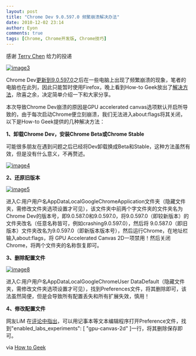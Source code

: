 ```yaml
---
layout: post
title: "Chrome Dev 9.0.597.0 频繁崩溃解决办法"
date: 2010-12-02 23:14
author: Eyon
comments: true
tags: [Chrome, Chrome开发版, Chrome技巧]
---
```

感谢 [Terry Chen](http://terrychen.info/) 给力的投递

<a href="http://img.chromi.org/2010/12/image3.png">![](http://img.chromi.org/2010/12/image3-550x281.png "image3")</a>

Chrome Dev[更新到9.0.597.0](http://www.chromi.org/archives/8839)之后在一些电脑上出现了频繁崩溃的现象，笔者的电脑也在此列，因此只能暂时使用Firefox，晚上看到How-to Geek放出了[解决方法](http://www.howtogeek.com/howto/36918/google-chrome-gpu-acceleration-crashing-on-you-heres-the-fix/)，欣喜之余，决定简单介绍一下和大家分享。

本次导致Chrome Dev崩溃的原因是GPU accelerated canvas选项默认开启所导致的，由于每次启动Chrome便立刻崩溃，我们无法进入about:flags将其关闭，以下是How-to Geek提供的几种解决方法：

**1、卸载Chrome Dev，安装Chrome Beta或Chrome Stable**

可能很多朋友在遇到问题之后已经将Dev卸载换成Beta和Stable，这种方法虽然有效，但是没有什么意义，不再赘述。

<a href="http://img.chromi.org/2010/12/image4.png">![](http://img.chromi.org/2010/12/image4.png "image4")</a>

**2、还原旧版本**

<a href="http://img.chromi.org/2010/12/image5.png">![](http://img.chromi.org/2010/12/image5-550x261.png "image5")</a>

进入C:用户用户名AppDataLocalGoogleChromeApplication文件夹（隐藏文件夹，需修改文件夹选项设置才可见），该文件夹中前两个字文件夹的文件夹名为Chrome Dev的版本号，即9.0.587.0和9.0.597.0，将9.0.597.0（即较新版本）的文件夹改名（任意名称皆可，例如crashing9.0.597.0），然后将 9.0.587.0（即旧版本）文件夹改名为9.0.597.0（即新版本版本号），然后运行Chrome，在地址栏输入about:flags，将 GPU Accelerated Canvas 2D一项禁用！然后关闭Chrome，将两个文件夹的名称恢复即可。<!--more-->

**3、删除配置文件**

<a href="http://img.chromi.org/2010/12/image81.png">![](http://img.chromi.org/2010/12/image81-550x278.png "image8")</a>

进入C:用户用户名AppDataLocalGoogleChromeUser DataDefault（隐藏文件夹，需修改文件夹选项设置才可见），找到Preferences文件，将其删除即可，该法虽然简便，但是会导致所有配置丢失和所有扩展失效，慎用！

**4、修改配置文件**

网友LiM 在[评论中指出](http://www.chromi.org/archives/8839#comment-9695)，可以用记事本等文本编辑程序打开Preference文件，找到"enabled_labs_experiments": [ "gpu-canvas-2d" ]一行，将其删除保存即可。

via [How to Geek](http://www.howtogeek.com/howto/36918/google-chrome-gpu-acceleration-crashing-on-you-heres-the-fix/)
